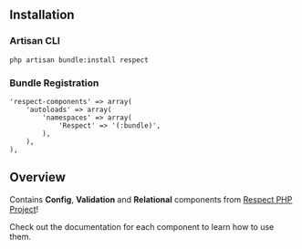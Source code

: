 ## Installation

### Artisan CLI

	php artisan bundle:install respect

### Bundle Registration

	'respect-components' => array(
		'autoloads' => array(
			'namespaces' => array(
				'Respect' => '(:bundle)',
			),
		),
	),

## Overview

Contains __Config__, __Validation__ and __Relational__ components from [Respect PHP Project](http://respect.li/)!

Check out the documentation for each component to learn how to use them.